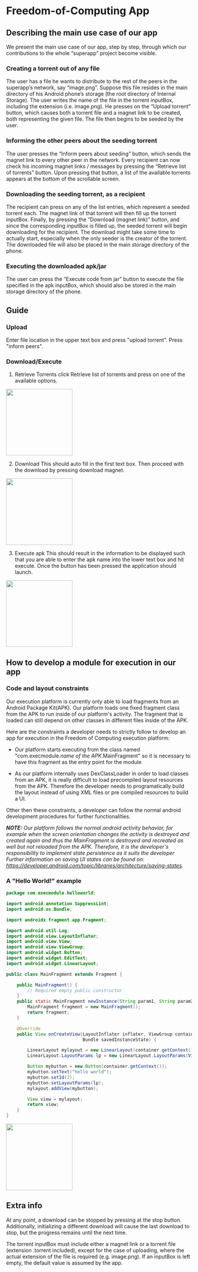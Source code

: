 # Freedom-of-Computing App
 
## Describing the main use case of our app
We present the main use case of our app, step by step, through which our contributions to the whole “superapp” project become visible.

### Creating a torrent out of any file
The user has a file he wants to distribute to the rest of the peers in the superapp’s network, say “image.png”. Suppose this file resides in the main directory of his Android phone’s storage (the root directory of Internal Storage). The user writes the name of the file in the torrent inputBox, including the extension (i.e. image.png). He presses on the “Upload torrent” button, which causes both a torrent file and a magnet link to be created, both representing the given file. The file then begins to be seeded by the user.

### Informing the other peers about the seeding torrent
The user presses the “Inform peers about seeding” button, which sends the magnet link to every other peer in the network. Every recipient can now check his incoming magnet links / messages by pressing the “Retrieve list of torrents” button. Upon pressing that button, a list of the available torrents appears at the bottom of the scrollable screen.

### Downloading the seeding torrent, as a recipient
The recipient can press on any of the list entries, which represent a seeded torrent each. The magnet link of that torrent will then fill up the torrent inputBox. Finally, by pressing the “Download (magnet link)” button, and since the corresponding inputBox is filled up, the seeded torrent will begin downloading for the recipient. The download might take some time to actually start, especially when the only seeder is the creator of the torrent. The downloaded file will also be placed in the main storage directory of the phone.

### Executing the downloaded apk/jar
The user can press the “Execute code from jar” button to execute the file specified in the apk inputBox, which should also be stored in the main storage directory of the phone.

## Guide

### Upload
Enter file location in the upper text box and press "upload torrent". Press "inform peers".

### Download/Execute
1. Retrieve Torrents
click Retrieve list of torrents and press on one of the available options.

<img src="https://i.imgur.com/JVNw9U5.jpg" width="180">

2. Download This should auto fill in the first text box. Then proceed with the download by pressing download magnet.

<img src="https://i.imgur.com/qJj4Edv.jpg" width="180">

3. Execute apk
This should result in the information to be displayed such that you are able to enter the apk name into the lower text box and hit execute.
Once the button has been pressed the application should launch.

<img src="https://i.imgur.com/0rAe9Q3.jpg" width="180">

## How to develop a module for execution in our app

### Code and layout constraints
Our execution platform is currently only able to load fragments from an Android Package Kit(APK). Our platform loads one fixed fragment class from the APK to run inside of our platform's activity. The fragment that is loaded can still depend on other classes in different files inside of the APK.

Here are the constraints a developer needs to strictly follow to develop an app for execution in the Freedom of Computing execution platform:

* Our platform starts executing from the class named "com.execmodule._name of the APK_.MainFragment" so it is necessary to have this fragment as the entry point for the module

* As our platform internally uses DexClassLoader in order to load classes from an APK, it is really difficult to load precompiled layout resources from the APK. Therefore the developer needs to programatically build the layout instead of using XML files or pre compiled resources to build a UI.

Other then these constraints, a developer can follow the normal android development procedures for further functionalities.

_**NOTE:** Our platform follows the normal android activity behavior, for example when the screen orientation changes the activity is destroyed and created again and thus the MainFragment is destroyed and recreated as well but not reloaded from the APK. Therefore, it is the developer's responsibility to implement state persistence as it suits the developer Further information on saving UI states can be found on: https://developer.android.com/topic/libraries/architecture/saving-states._ 

### A "Hello World!" example
```java
package com.execmodule.helloworld;

import android.annotation.SuppressLint;
import android.os.Bundle;

import androidx.fragment.app.Fragment;

import android.util.Log;
import android.view.LayoutInflater;
import android.view.View;
import android.view.ViewGroup;
import android.widget.Button;
import android.widget.EditText;
import android.widget.LinearLayout;

public class MainFragment extends Fragment {

    public MainFragment() {
        // Required empty public constructor
    }
    public static MainFragment newInstance(String param1, String param2) {
        MainFragment fragment = new MainFragment();
        return fragment;
    }

    @Override
    public View onCreateView(LayoutInflater inflater, ViewGroup container,
                             Bundle savedInstanceState) {

        LinearLayout mylayout = new LinearLayout(container.getContext());
        LinearLayout.LayoutParams lp = new LinearLayout.LayoutParams(ViewGroup.LayoutParams.MATCH_PARENT, ViewGroup.LayoutParams.MATCH_PARENT);

        Button mybutton = new Button(container.getContext());
        mybutton.setText("hello world");
        mybutton.setId(2);
        mybutton.setLayoutParams(lp);
        mylayout.addView(mybutton);

        View view = mylayout;
        return view;
    }
}
```

<img src="https://github.com/tpapak01/trustchain-superapp/blob/master/doc/freedomOfComputing/Screenshot%202020-04-29%20at%2023.26.46.png" width="180">

## Extra info

At any point, a download can be stopped by pressing at the stop button. Additionally, initializing a different download will cause the last download to stop, but the progress remains until the next time.

The torrent inputBox must include either a magnet link or a torrent file (extension .torrent included), except for the case of uploading, where the actual extension of the file is required (e.g. image.png). If an inputBox is left empty, the default value is assumed by the app.
